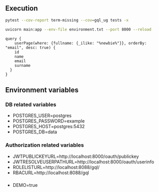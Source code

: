## Execution

```bash
pytest --cov-report term-missing --cov=gql_ug tests -x
```

```bash
uvicorn main:app --env-file environment.txt --port 8000 --reload
```

```gql
query {
	userPage(where: {fullname: {_ilike: "%newbie%"}}, orderBy: "email", desc: true) {
    id
    name
    email
    surname
  }
}
```

## Environment variables

### DB related variables
- POSTGRES_USER=postgres
- POSTGRES_PASSWORD=example
- POSTGRES_HOST=postgres:5432
- POSTGRES_DB=data

### Authorization related variables
- JWTPUBLICKEYURL=http://localhost:8000/oauth/publickey
- JWTRESOLVEUSERPATHURL=http://localhost:8000/oauth/userinfo
- ROLELISTURL=http://localhost:8088/gql/
- RBACURL=http://localhost:8088/gql

### 
- DEMO=true
